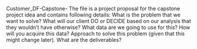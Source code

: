 Customer_DF-Capstone-
The file is a project proposal for the capstone project idea and contains following details:
What is the problem that we want to solve? 
What will our client DO or DECIDE based on our analysis that they wouldn’t have otherwise?
What data are we going to use for this? How will you acquire this data?
Approach to solve this problem (given that this might change later).
What are the deliverables?
